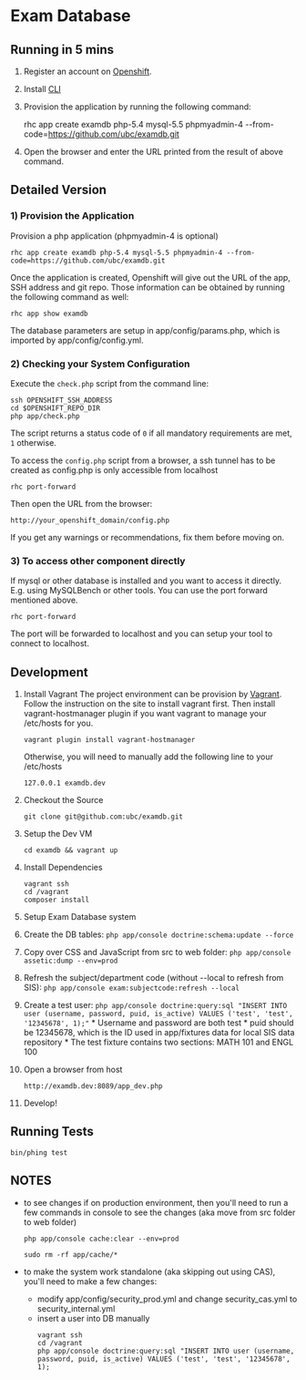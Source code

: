 Exam Database
===============================================

Running in 5 mins
--------------------------

1. Register an account on [Openshift](https://www.openshift.com/).
2. Install [CLI](https://www.openshift.com/developers/rhc-client-tools-install)
3. Provision the application by running the following command:

    rhc app create examdb php-5.4 mysql-5.5 phpmyadmin-4 --from-code=https://github.com/ubc/examdb.git

4. Open the browser and enter the URL printed from the result of above command.

Detailed Version
----------------

### 1) Provision the Application

Provision a php application (phpmyadmin-4 is optional)

    rhc app create examdb php-5.4 mysql-5.5 phpmyadmin-4 --from-code=https://github.com/ubc/examdb.git

Once the application is created, Openshift will give out the URL of the app, SSH address and git repo. 
Those information can be obtained by running the following command as well:

    rhc app show examdb

The database parameters are setup in app/config/params.php, which is imported by app/config/config.yml.

### 2) Checking your System Configuration

Execute the `check.php` script from the command line:

    ssh OPENSHIFT_SSH_ADDRESS
    cd $OPENSHIFT_REPO_DIR
    php app/check.php

The script returns a status code of `0` if all mandatory requirements are met,
`1` otherwise.

To access the `config.php` script from a browser, a ssh tunnel has to be created 
as config.php is only accessible from localhost

    rhc port-forward

Then open the URL from the browser:

    http://your_openshift_domain/config.php

If you get any warnings or recommendations, fix them before moving on.

### 3) To access other component directly

If mysql or other database is installed and you want to access it directly. E.g. using 
MySQLBench or other tools. You can use the port forward mentioned above.

    rhc port-forward

The port will be forwarded to localhost and you can setup your tool to connect to localhost.


Development
-----------

1. Install Vagrant
The project environment can be provision by [Vagrant](http://www.vagrantup.com/). Follow the instruction on the site to install vagrant first. Then install vagrant-hostmanager plugin if you want vagrant to manage your /etc/hosts for you.

    ```
    vagrant plugin install vagrant-hostmanager
    ```
    
    Otherwise, you will need to manually add the following line to your /etc/hosts

    ```
    127.0.0.1 examdb.dev
    ```

2. Checkout the Source

    ```
    git clone git@github.com:ubc/examdb.git
    ```
    
3. Setup the Dev VM

    ```
    cd examdb && vagrant up
    ```

4. Install Dependencies

    ```
    vagrant ssh
    cd /vagrant
    composer install
    ```
5. Setup Exam Database system
  1. Create the DB tables: ```php app/console doctrine:schema:update --force```
  2. Copy over CSS and JavaScript from src to web folder: ```php app/console assetic:dump --env=prod```
  3. Refresh the subject/department code (without --local to refresh from SIS): ```php app/console exam:subjectcode:refresh --local```
  4. Create a test user: ```php app/console doctrine:query:sql "INSERT INTO user (username, password, puid, is_active) VALUES ('test', 'test', '12345678', 1);"```
    * Username and password are both test
    * puid should be 12345678, which is the ID used in app/fixtures data for local SIS data repository
    * The test fixture contains two sections: MATH 101 and ENGL 100

5. Open a browser from host
    
    ```
    http://examdb.dev:8089/app_dev.php
    ```
    
6. Develop!

Running Tests
-------------

    bin/phing test

NOTES
-----
* to see changes if on production environment, then you'll need to run a few commands in console to see the changes (aka move from src folder to web folder)
    
    ```
    php app/console cache:clear --env=prod
    ```
    
    ```
    sudo rm -rf app/cache/*
    ```
* to make the system work standalone (aka skipping out using CAS), you'll need to make a few changes:
  * modify app/config/security_prod.yml and change security_cas.yml to security_internal.yml
  * insert a user into DB manually 
      ```
      vagrant ssh
      cd /vagrant
      php app/console doctrine:query:sql "INSERT INTO user (username, password, puid, is_active) VALUES ('test', 'test', '12345678', 1);
      ```